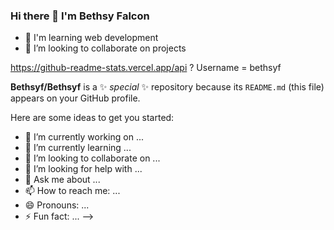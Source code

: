 ### Hi there 👋 I'm Bethsy Falcon
- 🌱 I'm learning web development
- 👯 I’m looking to collaborate on projects

https://github-readme-stats.vercel.app/api ? Username = bethsyf

**Bethsyf/Bethsyf** is a ✨ _special_ ✨ repository because its `README.md` (this file) appears on your GitHub profile.

Here are some ideas to get you started:

- 🔭 I’m currently working on ...
- 🌱 I’m currently learning ...
- 👯 I’m looking to collaborate on ...
- 🤔 I’m looking for help with ...
- 💬 Ask me about ...
- 📫 How to reach me: ...
- 😄 Pronouns: ...
- ⚡ Fun fact: ...
-->
